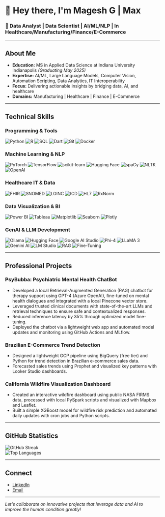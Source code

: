 # 👋 Hey there, I'm Magesh G | Max

### 🚀 Data Analyst | Data Scientist | AI/ML/NLP | In Healthcare/Manufacturing/Finance/E-Commerce

---

## About Me

- **Education:** MS in Applied Data Science at Indiana University Indianapolis *(Graduating May 2025)*
- **Expertise:** AI/ML, Large Language Models, Computer Vision, Automation Scripting, Data Analytics, IT Interoperability
- **Focus:** Delivering actionable insights by bridging data, AI, and healthcare
- **Domains:** Manufacturing | Healthcare | Finance | E-Commerce

---

## Technical Skills

### Programming & Tools
![Python](https://img.shields.io/badge/python-3670A0?style=for-the-badge&logo=python&logoColor=ffdd54)
![R](https://img.shields.io/badge/r-%23276DC3.svg?style=for-the-badge&logo=r&logoColor=white)
![SQL](https://img.shields.io/badge/SQL-%23CC2927.svg?style=for-the-badge&logo=microsoft%20sql%20server&logoColor=white)
![Dart](https://img.shields.io/badge/dart-%230175C2.svg?style=for-the-badge&logo=dart&logoColor=white)
![Git](https://img.shields.io/badge/git-%23F05033.svg?style=for-the-badge&logo=git&logoColor=white)
![Docker](https://img.shields.io/badge/docker-%230db7ed.svg?style=for-the-badge&logo=docker&logoColor=white)

### Machine Learning & NLP
![PyTorch](https://img.shields.io/badge/PyTorch-%23EE4C2C.svg?style=for-the-badge&logo=PyTorch&logoColor=white)
![TensorFlow](https://img.shields.io/badge/TensorFlow-%23FF6F00.svg?style=for-the-badge&logo=TensorFlow&logoColor=white)
![scikit-learn](https://img.shields.io/badge/scikit--learn-%23F7931E.svg?style=for-the-badge&logo=scikit-learn&logoColor=white)
![Hugging Face](https://img.shields.io/badge/HuggingFace-%23FFCC00.svg?style=for-the-badge&logo=huggingface&logoColor=black)
![spaCy](https://img.shields.io/badge/spaCy-%23167DFF.svg?style=for-the-badge&logo=spacy&logoColor=white)
![NLTK](https://img.shields.io/badge/NLTK-%233F4F75.svg?style=for-the-badge&logo=nltk&logoColor=white)
![OpenAI](https://img.shields.io/badge/OpenAI-%234ea94b.svg?style=for-the-badge&logo=openai&logoColor=white)

### Healthcare IT & Data
![FHIR](https://img.shields.io/badge/FHIR-%23FF4500.svg?style=for-the-badge&logo=fhir&logoColor=white)
![SNOMED](https://img.shields.io/badge/SNOMED-%230072C6.svg?style=for-the-badge&logo=snomed&logoColor=white)
![LOINC](https://img.shields.io/badge/LOINC-%23D00000.svg?style=for-the-badge&logo=loinc&logoColor=white)
![ICD](https://img.shields.io/badge/ICD-%2329B5E8.svg?style=for-the-badge&logo=icd&logoColor=white)
![HL7](https://img.shields.io/badge/HL7-%23FF4500.svg?style=for-the-badge&logo=fhir&logoColor=white)
![RxNorm](https://img.shields.io/badge/RxNorm-%23FF4500.svg?style=for-the-badge&logo=fhir&logoColor=white)


### Data Visualization & BI
![Power BI](https://img.shields.io/badge/power_bi-F2C811?style=for-the-badge&logo=powerbi&logoColor=black)
![Tableau](https://img.shields.io/badge/Tableau-%23E97627.svg?style=for-the-badge&logo=tableau&logoColor=white)
![Matplotlib](https://img.shields.io/badge/Matplotlib-%23ffffff.svg?style=for-the-badge&logo=Matplotlib&logoColor=black)
![Seaborn](https://img.shields.io/badge/Seaborn-%230C55A5.svg?style=for-the-badge&logo=seaborn&logoColor=white)
![Plotly](https://img.shields.io/badge/Plotly-%233F4F75.svg?style=for-the-badge&logo=plotly&logoColor=white)

### GenAI & LLM Development
![Ollama](https://img.shields.io/badge/Ollama-%23000000.svg?style=for-the-badge&logo=ollama&logoColor=white)
![Hugging Face](https://img.shields.io/badge/HuggingFace-%23FFCC00.svg?style=for-the-badge&logo=huggingface&logoColor=black)
![Google AI Studio](https://img.shields.io/badge/Google%20AI%20Studio-%234285F4.svg?style=for-the-badge&logo=google&logoColor=white)
![Phi-4](https://img.shields.io/badge/Phi--4-%23D00000.svg?style=for-the-badge&logo=openai&logoColor=white)
![LLaMA 3](https://img.shields.io/badge/LLaMA%203-%230072C6.svg?style=for-the-badge&logo=meta&logoColor=white)
![Gemini AI](https://img.shields.io/badge/Gemini%20AI-%23EA4335.svg?style=for-the-badge&logo=google&logoColor=white)
![LM Studio](https://img.shields.io/badge/LM%20Studio-%230074C2.svg?style=for-the-badge&logo=lmstudio&logoColor=white)
![RAG](https://img.shields.io/badge/RAG-%234C8EAF.svg?style=for-the-badge&logo=openai&logoColor=white)
![Fine-Tuning](https://img.shields.io/badge/Fine--Tuning-%23FF5733.svg?style=for-the-badge&logo=tensorflow&logoColor=white)

---

## Professional Projects

### PsyBubba: Psychiatric Mental Health ChatBot
- Developed a local Retrieval-Augmented Generation (RAG) chatbot for therapy support using GPT-4 (Azure OpenAI), fine-tuned on mental health dialogues and integrated with a local Pinecone vector store.
- Leveraged trusted clinical documents with state-of-the-art LLMs and retrieval techniques to ensure safe and contextualized responses.
- Reduced inference latency by 35% through optimized model fine-tuning.
- Deployed the chatbot via a lightweight web app and automated model updates and monitoring using GitHub Actions and MLflow.

### Brazilian E-Commerce Trend Detection
- Designed a lightweight GCP pipeline using BigQuery (free tier) and Python for trend detection in Brazilian e-commerce sales data.
- Forecasted sales trends using Prophet and visualized key patterns with Looker Studio dashboards.

### California Wildfire Visualization Dashboard
- Created an interactive wildfire dashboard using public NASA FIRMS data, processed with local PySpark scripts and visualized with Mapbox and Leaflet.
- Built a simple XGBoost model for wildfire risk prediction and automated daily updates with cron jobs and Python scripts.


---

## GitHub Statistics

![GitHub Streak](https://nirzak-streak-stats.vercel.app/?user=supermax01&theme=dark&hide_border=false)  
![Top Languages](https://github-readme-stats.vercel.app/api/top-langs/?username=supermax01&theme=dark&hide_border=false&include_all_commits=false&count_private=false&layout=compact)

---

## Connect

- [LinkedIn](https://www.linkedin.com/in/mageshgovind/)
- [Email](mailto:govindmagesh@yahoo.com)

---

*Let's collaborate on innovative projects that leverage data and AI to improve the human condition greatly!*
